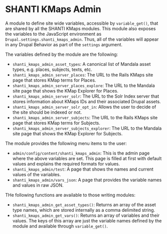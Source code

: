 # SHANTI KMaps Admin
A module to define site wide variables, accessible by `variable_get()`, that are shared by all the SHANTI KMaps modules. This module also exposes the variables to the JavaScript environment as `Drupal.settings.shanti_kmaps_admin`. Thus, all of the variables will appear in any Drupal Behavior as part of the `settings` argument.

The variables defined by the module are the following:

* `shanti_kmaps_admin_asset_types`: A canonical list of Mandala asset types, e.g. places, subjects, texts, etc.
* `shanti_kmaps_admin_server_places`: The URL to the Rails KMaps site page that stores KMap terms for Places.
* `shanti_kmaps_admin_server_places_explore`: The URL to the Mandala site page that shows the KMap Explorer for Places.
* `shanti_kmaps_admin_server_solr`: The URL to the Solr Index server that stores information about KMaps IDs and their associated Drupal assets.
* `shanti_kmaps_admin_server_solr_opt_in`: Allows the user to decide of the site should be indexed or not.
* `shanti_kmaps_admin_server_subjects`: The URL to the Rails KMaps site page that stores KMap terms for Subjects.
* `shanti_kmaps_admin_server_subjects_explorer`: The URL to the Mandala site page that shows the KMap Explorer for Subjects.

The module provides the following menu items to the user:

* `admin/config/content/shanti_kmaps_admin`: This is the admin page where the above variables are set. This page is filled at first with default values and explains the required formats for values.
* `shanti_kmaps_admin/test`: A page that shows the names and current values of the variables.
* `shanti_kmaps_admin/vars_json`: A page that provides the variable names and values in raw JSON.

THe following functions are available to those writing modules:
* `shanti_kmaps_admin_get_asset_types()`: Returns an array of the asset type names, which are stored internally as a comma delimited string.
* `shanti_kmaps_admin_get_vars()`: Returns an array of variables and their values. The keys of this array are just the variable names defined by the module and available through `variable_get()`.

